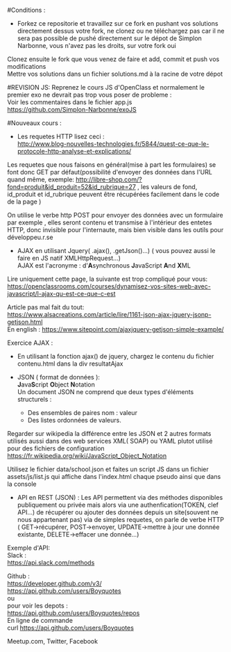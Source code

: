 #Conditions :
- Forkez ce repositorie et travaillez sur ce fork en pushant vos solutions directement dessus votre fork, ne clonez ou ne téléchargez pas car il ne sera pas possible de pushé directement sur le dépot de Simplon Narbonne, vous n'avez pas les droits, sur votre fork oui  

Clonez ensuite le fork que vous venez de faire et add, commit et push vos modifications  
Mettre vos solutions dans un fichier solutions.md à la racine de votre dépot  

#REVISION JS:
Reprenez le cours JS d'OpenClass et normalement le premier exo ne devrait pas trop vous poser de probleme :  
Voir les commentaires dans le fichier app.js  
https://github.com/Simplon-Narbonne/exoJS  


#Nouveaux cours :  
- Les requetes HTTP lisez ceci :  
http://www.blog-nouvelles-technologies.fr/5844/quest-ce-que-le-protocole-http-analyse-et-explications/   

Les requetes que nous faisons en général(mise à part les formulaires) se font donc GET par défaut(possibilité d'envoyer des données dans l'URL quand même, exemple: http://libre-shop.com/?fond=produit&id_produit=52&id_rubrique=27 , les valeurs de fond, id_produit et id_rubrique peuvent être récupérées facilement dans le code de la page )  

On utilise le verbe http POST pour envoyer des données avec un formulaire par exemple , elles seront contenu et transmise à l'intérieur des entetes HTTP, donc invisible pour l'internaute, mais bien visible dans les outils pour développeu.r.se

- AJAX en utilisant Jquery( .ajax(), .getJson()...) ( vous pouvez aussi le faire en JS natif XMLHttpRequest...)  
AJAX est l'acronyme : d'**A**synchronous **J**avaScript **A**nd **X**ML  

Lire uniquement cette page, la suivante est trop compliqué pour vous:  
https://openclassrooms.com/courses/dynamisez-vos-sites-web-avec-javascript/l-ajax-qu-est-ce-que-c-est  

Article pas mal fait du tout:  
https://www.alsacreations.com/article/lire/1161-json-ajax-jquery-jsonp-getjson.html  
En english : https://www.sitepoint.com/ajaxjquery-getjson-simple-example/  

Exercice AJAX :  
  - En utilisant la fonction ajax() de jquery, chargez le contenu du fichier contenu.html dans la div resultatAjax


- JSON ( format de données ):  
**J**ava**S**cript **O**bject **N**otation  
Un document JSON ne comprend que deux types d'éléments structurels :  
    - Des ensembles de paires nom : valeur
    - Des listes ordonnées de valeurs.  

Regarder sur wikipedia la différence entre les JSON et 2 autres formats utilisés aussi dans des web services XML( SOAP) ou YAML plutot utilisé pour des fichiers de configuration  
https://fr.wikipedia.org/wiki/JavaScript_Object_Notation

Utilisez le fichier data/school.json et faites un script JS dans un fichier assets/js/list.js qui affiche dans l'index.html chaque pseudo ainsi que dans la console  

- API en REST (JSON) :
Les API permettent via des méthodes disponibles publiquement ou privée mais alors via une authenfication(TOKEN, clef API...) de récupérer ou ajouter des données depuis un site(souvent ne nous appartenant pas) via de simples requetes, on parle de verbe HTTP ( GET->récupérer, POST->envoyer, UPDATE->mettre à jour une donnée existante, DELETE->effacer une donnée...)  

Exemple d'API:  
Slack :  
https://api.slack.com/methods  

Github :  
https://developer.github.com/v3/  
https://api.github.com/users/Boyquotes  
ou  
pour voir les depots :  
https://api.github.com/users/Boyquotes/repos  
En ligne de commande  
curl https://api.github.com/users/Boyquotes  

Meetup.com, Twitter, Facebook  
